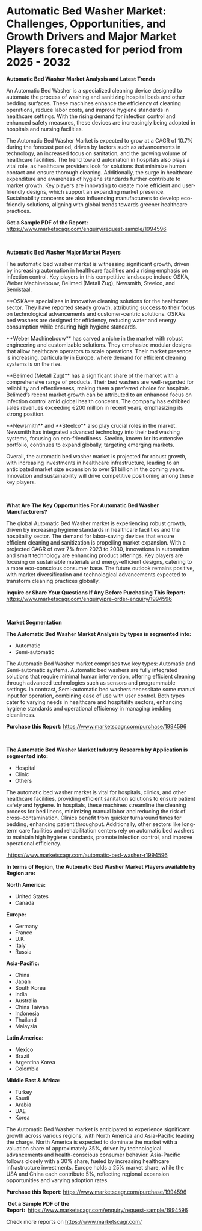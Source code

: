 <p><h1>Automatic Bed Washer Market: Challenges, Opportunities, and Growth Drivers and Major Market Players forecasted for period from 2025 - 2032</h1></p><p><strong>Automatic Bed Washer Market Analysis and Latest Trends</strong></p>
<p><p>An Automatic Bed Washer is a specialized cleaning device designed to automate the process of washing and sanitizing hospital beds and other bedding surfaces. These machines enhance the efficiency of cleaning operations, reduce labor costs, and improve hygiene standards in healthcare settings. With the rising demand for infection control and enhanced safety measures, these devices are increasingly being adopted in hospitals and nursing facilities. </p><p>The Automatic Bed Washer Market is expected to grow at a CAGR of 10.7% during the forecast period, driven by factors such as advancements in technology, an increased focus on sanitation, and the growing volume of healthcare facilities. The trend toward automation in hospitals also plays a vital role, as healthcare providers look for solutions that minimize human contact and ensure thorough cleaning. Additionally, the surge in healthcare expenditure and awareness of hygiene standards further contribute to market growth. Key players are innovating to create more efficient and user-friendly designs, which support an expanding market presence. Sustainability concerns are also influencing manufacturers to develop eco-friendly solutions, aligning with global trends towards greener healthcare practices.</p></p>
<p><strong>Get a Sample PDF of the Report:&nbsp;</strong> <a href="https://www.marketscagr.com/enquiry/request-sample/1994596?utm_campaign=2822&utm_medium=2&utm_source=Github&utm_content=ia&utm_term=02032025&utm_id=automatic-bed-washer">https://www.marketscagr.com/enquiry/request-sample/1994596</a></p>
<p>&nbsp;</p>
<p><strong>Automatic Bed Washer Major Market Players</strong></p>
<p><p>The automatic bed washer market is witnessing significant growth, driven by increasing automation in healthcare facilities and a rising emphasis on infection control. Key players in this competitive landscape include OSKA, Weber Machinebouw, Belimed (Metall Zug), Newsmith, Steelco, and Semistaal.</p><p>**OSKA** specializes in innovative cleaning solutions for the healthcare sector. They have reported steady growth, attributing success to their focus on technological advancements and customer-centric solutions. OSKA’s bed washers are designed for efficiency, reducing water and energy consumption while ensuring high hygiene standards.</p><p>**Weber Machinebouw** has carved a niche in the market with robust engineering and customizable solutions. They emphasize modular designs that allow healthcare operators to scale operations. Their market presence is increasing, particularly in Europe, where demand for efficient cleaning systems is on the rise.</p><p>**Belimed (Metall Zug)** has a significant share of the market with a comprehensive range of products. Their bed washers are well-regarded for reliability and effectiveness, making them a preferred choice for hospitals. Belimed’s recent market growth can be attributed to an enhanced focus on infection control amid global health concerns. The company has exhibited sales revenues exceeding €200 million in recent years, emphasizing its strong position.</p><p>**Newsmith** and **Steelco** also play crucial roles in the market. Newsmith has integrated advanced technology into their bed washing systems, focusing on eco-friendliness. Steelco, known for its extensive portfolio, continues to expand globally, targeting emerging markets.</p><p>Overall, the automatic bed washer market is projected for robust growth, with increasing investments in healthcare infrastructure, leading to an anticipated market size expansion to over $1 billion in the coming years. Innovation and sustainability will drive competitive positioning among these key players.</p></p>
<p>&nbsp;</p>
<p><strong>What Are The Key Opportunities For Automatic Bed Washer Manufacturers?</strong></p>
<p><p>The global Automatic Bed Washer market is experiencing robust growth, driven by increasing hygiene standards in healthcare facilities and the hospitality sector. The demand for labor-saving devices that ensure efficient cleaning and sanitization is propelling market expansion. With a projected CAGR of over 7% from 2023 to 2030, innovations in automation and smart technology are enhancing product offerings. Key players are focusing on sustainable materials and energy-efficient designs, catering to a more eco-conscious consumer base. The future outlook remains positive, with market diversification and technological advancements expected to transform cleaning practices globally.</p></p>
<p><strong>Inquire or Share Your Questions If Any Before Purchasing This Report:</strong> <a href="https://www.marketscagr.com/enquiry/pre-order-enquiry/1994596?utm_campaign=2822&utm_medium=2&utm_source=Github&utm_content=ia&utm_term=02032025&utm_id=automatic-bed-washer">https://www.marketscagr.com/enquiry/pre-order-enquiry/1994596</a></p>
<p>&nbsp;</p>
<p><strong>Market Segmentation</strong></p>
<p><strong>The Automatic Bed Washer Market Analysis by types is segmented into:</strong></p>
<p><ul><li>Automatic</li><li>Semi-automatic</li></ul></p>
<p><p>The Automatic Bed Washer market comprises two key types: Automatic and Semi-automatic systems. Automatic bed washers are fully integrated solutions that require minimal human intervention, offering efficient cleaning through advanced technologies such as sensors and programmable settings. In contrast, Semi-automatic bed washers necessitate some manual input for operation, combining ease of use with user control. Both types cater to varying needs in healthcare and hospitality sectors, enhancing hygiene standards and operational efficiency in managing bedding cleanliness.</p></p>
<p><strong>Purchase this Report:&nbsp;</strong><a href="https://www.marketscagr.com/purchase/1994596?utm_campaign=2822&utm_medium=2&utm_source=Github&utm_content=ia&utm_term=02032025&utm_id=automatic-bed-washer">https://www.marketscagr.com/purchase/1994596</a></p>
<p>&nbsp;</p>
<p><strong>The Automatic Bed Washer Market Industry Research by Application is segmented into:</strong></p>
<p><ul><li>Hospital</li><li>Clinic</li><li>Others</li></ul></p>
<p><p>The automatic bed washer market is vital for hospitals, clinics, and other healthcare facilities, providing efficient sanitation solutions to ensure patient safety and hygiene. In hospitals, these machines streamline the cleaning process for bed linens, minimizing manual labor and reducing the risk of cross-contamination. Clinics benefit from quicker turnaround times for bedding, enhancing patient throughput. Additionally, other sectors like long-term care facilities and rehabilitation centers rely on automatic bed washers to maintain high hygiene standards, promote infection control, and improve operational efficiency.</p></p>
<p><a href="https://www.marketscagr.com/automatic-bed-washer-r1994596?utm_campaign=2822&utm_medium=2&utm_source=Github&utm_content=ia&utm_term=02032025&utm_id=automatic-bed-washer">&nbsp;https://www.marketscagr.com/automatic-bed-washer-r1994596</a></p>
<p><strong>In terms of Region, the Automatic Bed Washer Market Players available by Region are:</strong></p>
<p>
    <p> <strong> North America: </strong>
        <ul>
            <li>United States</li>
            <li>Canada</li>
        </ul>
        </p> 
    <p> <strong> Europe: </strong>
        <ul>
            <li>Germany</li>
            <li>France</li>
            <li>U.K.</li>
            <li>Italy</li>
            <li>Russia</li>
        </ul>
        </p> 
    <p> <strong> Asia-Pacific: </strong>
        <ul>
            <li>China</li>
            <li>Japan</li>
            <li>South Korea</li>
            <li>India</li>
            <li>Australia</li>
            <li>China Taiwan</li>
            <li>Indonesia</li>
            <li>Thailand</li>
            <li>Malaysia</li>
        </ul>
        </p> 
    <p> <strong> Latin America: </strong>
        <ul>
            <li>Mexico</li>
            <li>Brazil</li>
            <li>Argentina Korea</li>
            <li>Colombia</li>
        </ul>
        </p> 
    <p> <strong> Middle East & Africa: </strong>
        <ul>
            <li>Turkey</li>
            <li>Saudi</li>
            <li>Arabia</li>
            <li>UAE</li>
            <li>Korea</li>
        </ul>
    </p>
    </p>
<p><p>The Automatic Bed Washer market is anticipated to experience significant growth across various regions, with North America and Asia-Pacific leading the charge. North America is expected to dominate the market with a valuation share of approximately 35%, driven by technological advancements and health-conscious consumer behavior. Asia-Pacific follows closely with a 30% share, fueled by increasing healthcare infrastructure investments. Europe holds a 25% market share, while the USA and China each contribute 5%, reflecting regional expansion opportunities and varying adoption rates.</p></p>
<p><strong>Purchase this Report: </strong><a href="https://www.marketscagr.com/purchase/1994596?utm_campaign=2822&utm_medium=2&utm_source=Github&utm_content=ia&utm_term=02032025&utm_id=automatic-bed-washer">https://www.marketscagr.com/purchase/1994596</a></p>
<p>&nbsp;<strong>Get a Sample PDF of the Report:&nbsp;&nbsp;</strong><a href="https://www.marketscagr.com/enquiry/request-sample/1994596?utm_campaign=2822&utm_medium=2&utm_source=Github&utm_content=ia&utm_term=02032025&utm_id=automatic-bed-washer">https://www.marketscagr.com/enquiry/request-sample/1994596</a></p>
<p><strong></strong></p>
<p>Check more reports on <a href="https://www.marketscagr.com/?utm_campaign=2822&utm_medium=2&utm_source=Github&utm_content=ia&utm_term=02032025&utm_id=automatic-bed-washer">https://www.marketscagr.com/</a></p>